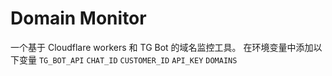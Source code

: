 # Domain Monitor
一个基于 Cloudflare workers 和 TG Bot 的域名监控工具。
在环境变量中添加以下变量
`TG_BOT_API`
`CHAT_ID`
`CUSTOMER_ID`
`API_KEY`
`DOMAINS`